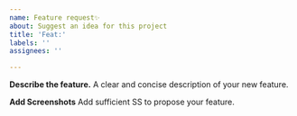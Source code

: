 ```yaml
---
name: Feature request✨
about: Suggest an idea for this project
title: 'Feat:'
labels: ''
assignees: ''

---
```


**Describe the feature.**
A clear and concise description of your new feature.

**Add Screenshots**
Add sufficient SS to propose your feature.
